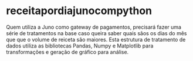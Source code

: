 # receitapordiajunocompython
Quem utiliza a Juno como gateway de pagamentos, precisará fazer uma série de tratamentos na base caso queira saber quais sãos os dias do mês que que o volume de reiceta são maiores. Esta estrutura de tratamento de dados utiliza as bibliotecas Pandas, Numpy e Matplotlib para transformações e geração de gráfico para análise.

